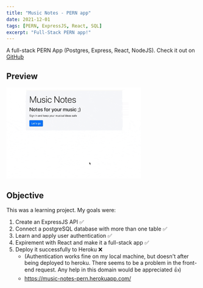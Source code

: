 ```yaml
---
title: "Music Notes - PERN app"
date: 2021-12-01
tags: [PERN, ExpressJS, React, SQL]
excerpt: "Full-Stack PERN app!"
---
```


A full-stack PERN App (Postgres, Express, React, NodeJS). Check it out on [GitHub](https://github.com/vincanger/PERN-music-notes/)

## Preview
<img src="https://raw.githubusercontent.com/vincanger/PERN-music-notes/main/music-app-preview.gif" width="70%" height="70%" />

## Objective 
This was a learning project. My goals were:
1. Create an ExpressJS API :white_check_mark:
2. Connect a postgreSQL database with more than one table :white_check_mark:
3. Learn and apply user authentication :white_check_mark:
4. Expirement with React and make it a full-stack app :white_check_mark:
5. Deploy it successfully to Heroku :x:
    - (Authentication works fine on my local machine, but doesn't after being deployed to heroku. There seems to be a problem in the front-end request. Any help in this domain would be appreciated :thumbsup:)
    - https://music-notes-pern.herokuapp.com/

